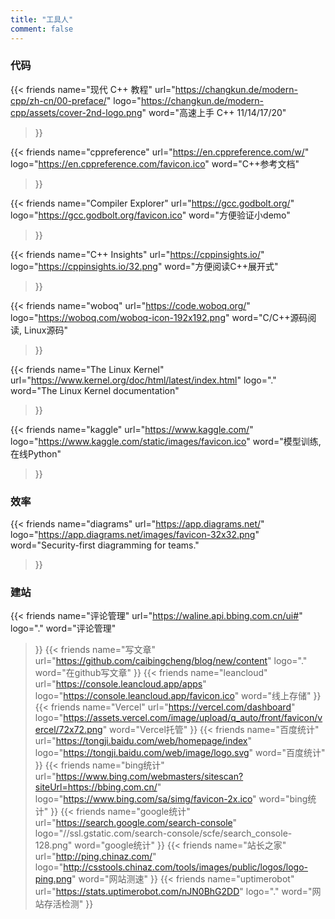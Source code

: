 ```yaml
---
title: "工具人"
comment: false
---
```


### 代码

<div class="flink" id="article-container">
<div class="friend-list-div" >

{{< friends
name="现代 C++ 教程"
url="https://changkun.de/modern-cpp/zh-cn/00-preface/"
logo="https://changkun.de/modern-cpp/assets/cover-2nd-logo.png"
word="高速上手 C++ 11/14/17/20"
>}}

{{< friends
name="cppreference"
url="https://en.cppreference.com/w/"
logo="https://en.cppreference.com/favicon.ico"
word="C++参考文档"
>}}

{{< friends
name="Compiler Explorer"
url="https://gcc.godbolt.org/"
logo="https://gcc.godbolt.org/favicon.ico"
word="方便验证小demo"
>}}

{{< friends
name="C++ Insights"
url="https://cppinsights.io/"
logo="https://cppinsights.io/32.png"
word="方便阅读C++展开式"
>}}

{{< friends
name="woboq"
url="https://code.woboq.org/"
logo="https://woboq.com/woboq-icon-192x192.png"
word="C/C++源码阅读, Linux源码"
>}}

{{< friends
name="The Linux Kernel"
url="https://www.kernel.org/doc/html/latest/index.html"
logo="."
word="The Linux Kernel documentation"
>}}

{{< friends
name="kaggle"
url="https://www.kaggle.com/"
logo="https://www.kaggle.com/static/images/favicon.ico"
word="模型训练, 在线Python"
>}}

</div>
</div>

### 效率

<div class="flink" id="article-container">
<div class="friend-list-div" >

{{< friends
name="diagrams"
url="https://app.diagrams.net/"
logo="https://app.diagrams.net/images/favicon-32x32.png"
word="Security-first diagramming for teams."
>}}

</div>
</div>


### 建站

<div class="flink" id="article-container">
<div class="friend-list-div" >

{{< friends
name="评论管理"
url="https://waline.api.bbing.com.cn/ui#"
logo="."
word="评论管理"
>}}
{{< friends
name="写文章"
url="https://github.com/caibingcheng/blog/new/content"
logo="."
word="在github写文章"
>}}
{{< friends
name="leancloud"
url="https://console.leancloud.app/apps"
logo="https://console.leancloud.app/favicon.ico"
word="线上存储"
>}}
{{< friends
name="Vercel"
url="https://vercel.com/dashboard"
logo="https://assets.vercel.com/image/upload/q_auto/front/favicon/vercel/72x72.png"
word="Vercel托管"
>}}
{{< friends
name="百度统计"
url="https://tongji.baidu.com/web/homepage/index"
logo="https://tongji.baidu.com/web/image/logo.svg"
word="百度统计"
>}}
{{< friends
name="bing统计"
url="https://www.bing.com/webmasters/sitescan?siteUrl=https://bbing.com.cn/"
logo="https://www.bing.com/sa/simg/favicon-2x.ico"
word="bing统计"
>}}
{{< friends
name="google统计"
url="https://search.google.com/search-console"
logo="//ssl.gstatic.com/search-console/scfe/search_console-128.png"
word="google统计"
>}}
{{< friends
name="站长之家"
url="http://ping.chinaz.com/"
logo="http://csstools.chinaz.com/tools/images/public/logos/logo-ping.png"
word="网站测速"
>}}
{{< friends
name="uptimerobot"
url="https://stats.uptimerobot.com/nJN0BhG2DD"
logo="."
word="网站存活检测"
>}}

</div>
</div>